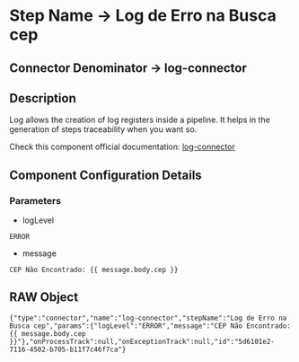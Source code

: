 # Step Name -> Log de Erro na Busca cep
## Connector Denominator -> log-connector

## Description

Log allows the creation of log registers inside a pipeline. It helps in the generation of steps traceability when you want so.

Check this component official documentation: [log-connector](https://docs.digibee.com/documentation/components/tools/log "Digibee log-connector documentation")

## Component Configuration Details
### Parameters

* logLevel
```
ERROR
```

* message
```
CEP Não Encontrado: {{ message.body.cep }}
```


## RAW Object

```
{"type":"connector","name":"log-connector","stepName":"Log de Erro na Busca cep","params":{"logLevel":"ERROR","message":"CEP Não Encontrado: {{ message.body.cep }}"},"onProcessTrack":null,"onExceptionTrack":null,"id":"5d6101e2-7116-4502-b705-b11f7c46f7ca"}
```